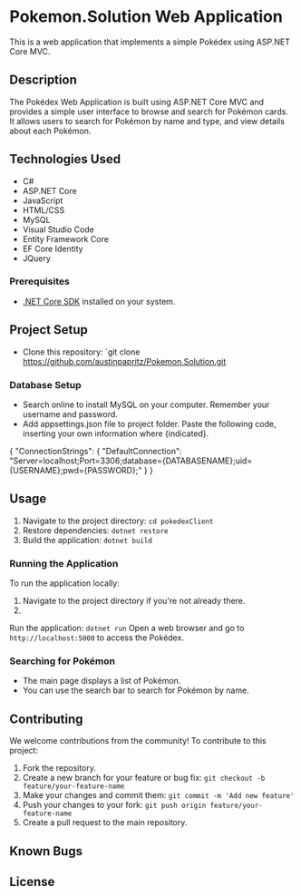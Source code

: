 # Pokemon.Solution Web Application

This is a web application that implements a simple Pokédex using ASP.NET Core MVC.


## Description

The Pokédex Web Application is built using ASP.NET Core MVC and provides a simple user interface to browse and search for Pokémon cards. It allows users to search for Pokémon by name and type, and view details about each Pokémon.

## Technologies Used
* C#
* ASP.NET Core
* JavaScript
* HTML/CSS
* MySQL
* Visual Studio Code
* Entity Framework Core
* EF Core Identity
* JQuery

### Prerequisites

- [.NET Core SDK](https://dotnet.microsoft.com/download) installed on your system.

## Project Setup

* Clone this repository: `git clone https://github.com/austinpapritz/Pokemon.Solution.git

### Database Setup

* Search online to install MySQL on your computer. Remember your username and password.
* Add appsettings.json file to project folder. Paste the following code, inserting your own information where {indicated}.

{
    "ConnectionStrings": {
        "DefaultConnection": "Server=localhost;Port=3306;database={DATABASENAME};uid={USERNAME};pwd={PASSWORD};"
    }
}

## Usage

1. Navigate to the project directory: `cd pokedexClient`
2. Restore dependencies: `dotnet restore`
3. Build the application: `dotnet build`



### Running the Application

To run the application locally:

1. Navigate to the project directory if you're not already there.
2. 
 Run the application: `dotnet run`
 Open a web browser and go to `http://localhost:5000` to access the Pokédex.

### Searching for Pokémon

- The main page displays a list of Pokémon.
- You can use the search bar to search for Pokémon by name.


## Contributing

We welcome contributions from the community! To contribute to this project:

1. Fork the repository.
2. Create a new branch for your feature or bug fix: `git checkout -b feature/your-feature-name`
3. Make your changes and commit them: `git commit -m 'Add new feature'`
4. Push your changes to your fork: `git push origin feature/your-feature-name`
5. Create a pull request to the main repository.

## Known Bugs

## License